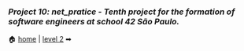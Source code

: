 ### _Project 10: net_pratice - Tenth project for the formation of software engineers at school 42 São Paulo._

🏠 [home](https://github.com/Vinicius-Santoro/42-formation-lvl2-10.net_pratice) | 
[level 2](https://github.com/Vinicius-Santoro/42-formation-lvl2-10.net_pratice/blob/main/level02.md) ➡
